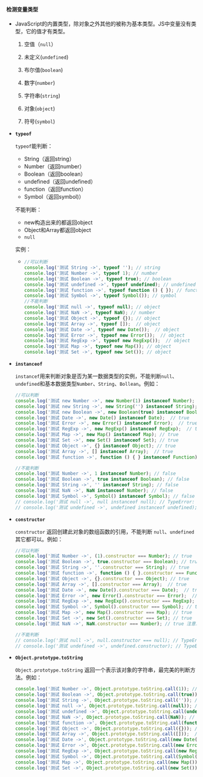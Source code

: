 #### 检测变量类型

- JavaScript的内置类型，除对象之外其他的被称为基本类型。JS中变量没有类型，它的值才有类型。

  1. 空值（`null`）

  2. 未定义(`undefined`)

  3. 布尔值(`boolean`)

  4. 数字(`number`)

  5. 字符串(`string`)

  6. 对象(`object`)

  7. 符号(`symbol`)

- **`typeof`**

  `typeof`能判断：

  - String（返回string）
  - Number（返回number）
  - Boolean（返回boolean）
  - undefined（返回undefined）
  - function（返回function）
  - Symbol（返回symbol)）

  不能判断：

  - new构造出来的都返回object
  - Object和Array都返回object
  - `null`

  实例：

  - ```javascript
    //可以判断
    console.log('测试 String ->', typeof ''); // string
    console.log('测试 Number ->', typeof 1); // number
    console.log('测试 Boolean ->', typeof true); // boolean
    console.log('测试 undefined ->', typeof undefined); // undefined
    console.log('测试 function ->', typeof function () { }); // function
    console.log('测试 Symbol ->', typeof Symbol()); // symbol
    //不能判断
    console.log('测试 null ->', typeof null); // object
    console.log('测试 NaN ->', typeof NaN); // number
    console.log('测试 Object ->', typeof {}); // object
    console.log('测试 Array ->', typeof []);  // object
    console.log('测试 Date ->', typeof new Date());  // object
    console.log('测试 Error ->', typeof new Error());  // object
    console.log('测试 RegExp ->', typeof new RegExp());  // object
    console.log('测试 Map ->', typeof new Map()); // object
    console.log('测试 Set ->', typeof new Set()); // object
    ```

- **`instanceof`**

  `instancef`用来判断对象是否为某一数据类型的实例，不能判断`null`、`undefined`和基本数据类型`Number`、`String`、`Bollean`。例如：

  ```javascript
  //可以判断
  console.log('测试 new Number ->', new Number(1) instanceof Number); // true
  console.log('测试 new String ->', new String('') instanceof String); // true
  console.log('测试 new Boolean ->', new Boolean(true) instanceof Boolean); // true
  console.log('测试 Date ->', new Date() instanceof Date);  // true
  console.log('测试 Error ->', new Error() instanceof Error);  // true
  console.log('测试 RegExp ->', new RegExp() instanceof RegExp);  // true
  console.log('测试 Map ->', new Map() instanceof Map); // true
  console.log('测试 Set ->', new Set() instanceof Set); // true
  console.log('测试 Object ->', {} instanceof Object); // true
  console.log('测试 Array ->', [] instanceof Array);  // true
  console.log('测试 function ->', function () { } instanceof Function); // true
  
  //不能判断
  console.log('测试 Number ->', 1 instanceof Number); // false
  console.log('测试 Boolean ->', true instanceof Boolean); // false
  console.log('测试 String ->', '' instanceof String); // false
  console.log('测试 NaN ->', NaN instanceof Number); // false
  console.log('测试 Symbol ->', Symbol() instanceof Symbol); // false
  // console.log('测试 null ->', null instanceof null); // TypeError: Cannot read property 'constructor' of null
  // console.log('测试 undefined ->', undefined instanceof undefined); // TypeError: Cannot read property 'constructor' of undefined
  ```

- **`constructor`**

  `constructor` 返回创建此对象的数组函数的引用，不能判断 `null`、`undefined` 其它都可以。例如：

  ```javascript
  //可以判断
  console.log('测试 Number ->', (1).constructor === Number); // true
  console.log('测试 Boolean ->', true.constructor === Boolean); // true
  console.log('测试 String ->', ''.constructor === String); // true
  console.log('测试 function ->', function () { }.constructor === Function); // true
  console.log('测试 Object ->', {}.constructor === Object); // true
  console.log('测试 Array ->', [].constructor === Array);  // true
  console.log('测试 Date ->', new Date().constructor === Date);  // true
  console.log('测试 Error ->', new Error().constructor === Error);  // true
  console.log('测试 RegExp ->', new RegExp().constructor === RegExp);  // true
  console.log('测试 Symbol ->', Symbol().constructor === Symbol); // true
  console.log('测试 Map ->', new Map().constructor === Map); // true
  console.log('测试 Set ->', new Set().constructor === Set); // true
  console.log('测试 NaN ->', NaN.constructor === Number); // true 注意:NaN和infinity一样是Number类型的一个特殊值
  
  //不能判断
  // console.log('测试 null ->', null.constructor === null); // TypeError: Cannot read property 'constructor' of null
  // console.log('测试 undefined ->', undefined.constructor); // TypeError: Cannot read property 'constructor' of undefined
  ```

- **`Object.prototype.toString`**

  `Object.prototype.toString` 返回一个表示该对象的字符串，最完美的判断方法。例如：

  ```javascript
  console.log('测试 Number ->', Object.prototype.toString.call(1)); // [object Number]
  console.log('测试 Boolean ->', Object.prototype.toString.call(true)); // [object Boolean]
  console.log('测试 String ->', Object.prototype.toString.call('')); // [object String]
  console.log('测试 null ->', Object.prototype.toString.call(null)); // [object Null]
  console.log('测试 undefined ->', Object.prototype.toString.call(undefined)); // [object Undefined]
  console.log('测试 NaN ->', Object.prototype.toString.call(NaN)); // [object Number]
  console.log('测试 function ->', Object.prototype.toString.call(function () { })); // [object Function]
  console.log('测试 Object ->', Object.prototype.toString.call({})); // [object Object]
  console.log('测试 Array ->', Object.prototype.toString.call([]));  // [object Array]
  console.log('测试 Date ->', Object.prototype.toString.call(new Date()));  // [object Date]
  console.log('测试 Error ->', Object.prototype.toString.call(new Error()));  // [object Error]
  console.log('测试 RegExp ->', Object.prototype.toString.call(new RegExp()));  // [object RegExp]
  console.log('测试 Symbol ->', Object.prototype.toString.call(Symbol())); // [object Symbol]
  console.log('测试 Map ->', Object.prototype.toString.call(new Map())); // [object Map]
  console.log('测试 Set ->', Object.prototype.toString.call(new Set())); // [object Set]
  ```